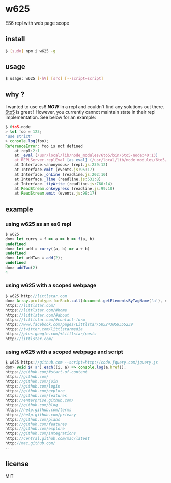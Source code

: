 w625
====

ES6 repl with web page scope

## install

```sh
$ [sudo] npm i w625 -g
```

## usage

```sh
$ usage: w625 [-hV] [src] [--script=script]
```

## why ?

I wanted to use es6 ***NOW*** in a repl and couldn't find any solutions
out there. [6to5](https://github.com/sebmck/6to5) is great ! However, you
currently cannot maintain state in their repl implementation. See below
for an example:

```js
$ 6to5-node
> let foo = 123;
'use strict'
> console.log(foo);
ReferenceError: foo is not defined
    at repl:2:1
    at _eval (/usr/local/lib/node_modules/6to5/bin/6to5-node:40:13)
    at REPLServer.replEval [as eval] (/usr/local/lib/node_modules/6to5/bin/6to5-node:78:14)
    at Interface.<anonymous> (repl.js:239:12)
    at Interface.emit (events.js:95:17)
    at Interface._onLine (readline.js:202:10)
    at Interface._line (readline.js:531:8)
    at Interface._ttyWrite (readline.js:760:14)
    at ReadStream.onkeypress (readline.js:99:10)
    at ReadStream.emit (events.js:98:17)
```

## example

### using w625 as an es6 repl

```js
$ w625
dom> let curry = f => a => b => f(a, b)
undefined
dom> let add = curry((a, b) => a + b)
undefined
dom> let addTwo = add(2);
undefined
dom> addTwo(2)
4
```

### using w625 with a scoped webpage

```js
$ w625 http://littlstar.com
dom> Array.prototype.forEach.call(document.getElementsByTagName('a'), node => console.log(node.href))
https://littlstar.com/
https://littlstar.com/#home
https://littlstar.com/#about
https://littlstar.com/#contact-form
https://www.facebook.com/pages/Littlstar/505243059555239
https://twitter.com/littlstarmedia
https://plus.google.com/+Littlstar/posts
http://littlstar.com/
```

### using w625 with a scoped webpage and script

```js
$ w625 https://github.com --script=http://code.jquery.com/jquery.js
dom> void $('a').each((i, a) => console.log(a.href));
https://github.com/#start-of-content
https://github.com/
https://github.com/join
https://github.com/login
https://github.com/explore
https://github.com/features
https://enterprise.github.com/
https://github.com/blog
https://help.github.com/terms
https://help.github.com/privacy
https://github.com/plans
https://github.com/features
https://github.com/explore
https://github.com/integrations
https://central.github.com/mac/latest
http://mac.github.com/
...
```

## license

MIT

